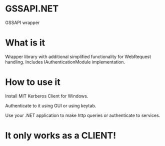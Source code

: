 # GSSAPI.NET
GSSAPI wrapper

# What is it
Wrapper library with additional simplified functionality for WebRequest handling. Includes IAuthenticationModule implementation.

# How to use it
Install MIT Kerberos Client for Windows.

Authenticate to it using GUI or using keytab.

Use your .NET application to make http queries or authenticate to services.


# It only works as a CLIENT!
